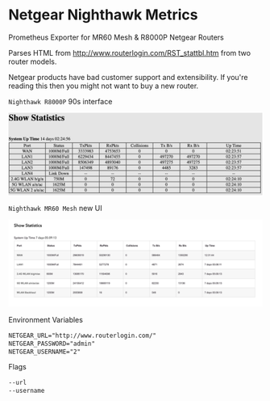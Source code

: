 # Netgear Nighthawk Metrics

Prometheus Exporter for MR60 Mesh & R8000P Netgear Routers

Parses HTML from http://www.routerlogin.com/RST_stattbl.htm from two router models.

Netgear products have bad customer support and extensibility. If you're reading this then you might not want to buy a new router.

`Nighthawk R8000P` 90s interface

![R8000P](./refrence/R8000P.png)

`Nighthawk MR60 Mesh` new UI

![MR60](./refrence/MR60.png)


Environment Variables
```
NETGEAR_URL="http://www.routerlogin.com/"
NETGEAR_PASSWORD="admin"
NETGEAR_USERNAME="2"
```

Flags
```
--url
--username
```

